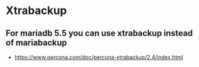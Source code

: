 # Xtrabackup 

## For mariadb 5.5 you can use xtrabackup instead of mariabackup 

  * https://www.percona.com/doc/percona-xtrabackup/2.4/index.html
  
  
